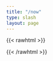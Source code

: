 ```yaml
---
title: "/now"
type: slash
layout: page
---
```


{{< rawhtml >}}
<script src="https://omgnow.rknight.me/now.js?a=thegreekgeek"></script>

{{< /rawhtml >}}